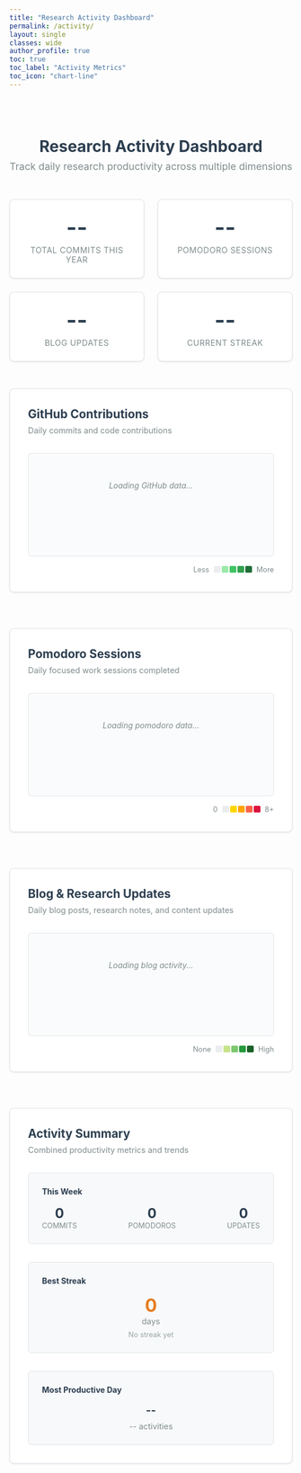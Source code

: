 ```yaml
---
title: "Research Activity Dashboard"
permalink: /activity/
layout: single
classes: wide
author_profile: true
toc: true
toc_label: "Activity Metrics"
toc_icon: "chart-line"
---
```


<div class="activity-dashboard">
  <div class="dashboard-header">
    <h1><i class="fas fa-chart-line"></i> Research Activity Dashboard</h1>
    <p class="dashboard-description">Track daily research productivity across multiple dimensions</p>
  </div>

  <div class="stats-overview">
    <div class="stat-card">
      <div class="stat-number" id="total-commits">--</div>
      <div class="stat-label">Total Commits This Year</div>
    </div>
    <div class="stat-card">
      <div class="stat-number" id="total-pomodoros">--</div>
      <div class="stat-label">Pomodoro Sessions</div>
    </div>
    <div class="stat-card">
      <div class="stat-number" id="total-posts">--</div>
      <div class="stat-label">Blog Updates</div>
    </div>
    <div class="stat-card">
      <div class="stat-number" id="current-streak">--</div>
      <div class="stat-label">Current Streak</div>
    </div>
  </div>

  <section class="tracker-section">
    <div class="section-header">
      <h3><i class="fab fa-github"></i> GitHub Contributions</h3>
      <div class="section-description">Daily commits and code contributions</div>
    </div>
    <div class="graph-container">
      <div id="github-graph" class="contribution-graph">
        <div class="loading">Loading GitHub data...</div>
      </div>
      <div class="graph-legend">
        <span class="legend-label">Less</span>
        <div class="legend-scale">
          <div class="legend-day level-0"></div>
          <div class="legend-day level-1"></div>
          <div class="legend-day level-2"></div>
          <div class="legend-day level-3"></div>
          <div class="legend-day level-4"></div>
        </div>
        <span class="legend-label">More</span>
      </div>
    </div>
  </section>

  <section class="tracker-section">
    <div class="section-header">
      <h3><i class="fas fa-clock"></i> Pomodoro Sessions</h3>
      <div class="section-description">Daily focused work sessions completed</div>
    </div>
    <div class="graph-container">
      <div id="pomodoro-graph" class="contribution-graph">
        <div class="loading">Loading pomodoro data...</div>
      </div>
      <div class="graph-legend">
        <span class="legend-label">0</span>
        <div class="legend-scale">
          <div class="legend-day pomodoro-level-0"></div>
          <div class="legend-day pomodoro-level-1"></div>
          <div class="legend-day pomodoro-level-2"></div>
          <div class="legend-day pomodoro-level-3"></div>
          <div class="legend-day pomodoro-level-4"></div>
        </div>
        <span class="legend-label">8+</span>
      </div>
    </div>
  </section>

  <section class="tracker-section">
    <div class="section-header">
      <h3><i class="fas fa-blog"></i> Blog & Research Updates</h3>
      <div class="section-description">Daily blog posts, research notes, and content updates</div>
    </div>
    <div class="graph-container">
      <div id="blog-graph" class="contribution-graph">
        <div class="loading">Loading blog activity...</div>
      </div>
      <div class="graph-legend">
        <span class="legend-label">None</span>
        <div class="legend-scale">
          <div class="legend-day blog-level-0"></div>
          <div class="legend-day blog-level-1"></div>
          <div class="legend-day blog-level-2"></div>
          <div class="legend-day blog-level-3"></div>
          <div class="legend-day blog-level-4"></div>
        </div>
        <span class="legend-label">High</span>
      </div>
    </div>
  </section>

  <section class="tracker-section">
    <div class="section-header">
      <h3><i class="fas fa-chart-bar"></i> Activity Summary</h3>
      <div class="section-description">Combined productivity metrics and trends</div>
    </div>
    <div class="summary-grid">
      <div class="summary-card">
        <h4>This Week</h4>
        <div class="week-stats" id="week-stats">
          <div class="week-stat">
            <span class="week-number" id="week-commits">0</span>
            <span class="week-label">Commits</span>
          </div>
          <div class="week-stat">
            <span class="week-number" id="week-pomodoros">0</span>
            <span class="week-label">Pomodoros</span>
          </div>
          <div class="week-stat">
            <span class="week-number" id="week-posts">0</span>
            <span class="week-label">Updates</span>
          </div>
        </div>
      </div>
      <div class="summary-card">
        <h4>Best Streak</h4>
        <div class="streak-info" id="best-streak">
          <div class="streak-number">0</div>
          <div class="streak-label">days</div>
          <div class="streak-period">No streak yet</div>
        </div>
      </div>
      <div class="summary-card">
        <h4>Most Productive Day</h4>
        <div class="productive-day" id="most-productive">
          <div class="day-name">--</div>
          <div class="day-stats">-- activities</div>
        </div>
      </div>
    </div>
  </section>
</div>

<!-- Tooltip for hover information -->
<div id="activity-tooltip" class="activity-tooltip" style="display: none;">
  <div class="tooltip-date"></div>
  <div class="tooltip-content"></div>
</div>

<style>
.activity-dashboard {
  max-width: 1200px;
  margin: 0 auto;
  padding: 2rem 0;
}

.dashboard-header {
  text-align: center;
  margin-bottom: 3rem;
}

.dashboard-header h1 {
  color: #2c3e50;
  margin-bottom: 0.5rem;
}

.dashboard-description {
  color: #7f8c8d;
  font-size: 1.1rem;
  margin: 0;
}

.stats-overview {
  display: grid;
  grid-template-columns: repeat(auto-fit, minmax(200px, 1fr));
  gap: 1.5rem;
  margin-bottom: 3rem;
}

.stat-card {
  background: #fff;
  border: 1px solid #e1e4e8;
  border-radius: 8px;
  padding: 1.5rem;
  text-align: center;
  box-shadow: 0 1px 3px rgba(0,0,0,0.1);
}

.stat-number {
  font-size: 2.5rem;
  font-weight: bold;
  color: #2c3e50;
  margin-bottom: 0.5rem;
}

.stat-label {
  color: #7f8c8d;
  font-size: 0.9rem;
  text-transform: uppercase;
  letter-spacing: 0.5px;
}

.tracker-section {
  margin-bottom: 4rem;
  background: #fff;
  border: 1px solid #e1e4e8;
  border-radius: 8px;
  padding: 2rem;
  box-shadow: 0 1px 3px rgba(0,0,0,0.1);
}

.section-header {
  margin-bottom: 2rem;
}

.section-header h3 {
  margin: 0 0 0.5rem 0;
  color: #2c3e50;
  font-size: 1.3rem;
}

.section-description {
  color: #7f8c8d;
  font-size: 0.9rem;
}

.graph-container {
  position: relative;
}

.contribution-graph {
  background: #fafbfc;
  border: 1px solid #e1e4e8;
  border-radius: 6px;
  padding: 1rem;
  min-height: 150px;
  position: relative;
  overflow-x: auto;
}

.loading {
  text-align: center;
  color: #7f8c8d;
  padding: 2rem;
  font-style: italic;
}

.graph-legend {
  display: flex;
  align-items: center;
  justify-content: flex-end;
  margin-top: 1rem;
  gap: 0.5rem;
}

.legend-label {
  font-size: 0.8rem;
  color: #7f8c8d;
}

.legend-scale {
  display: flex;
  gap: 2px;
}

.legend-day {
  width: 12px;
  height: 12px;
  border-radius: 2px;
}

/* GitHub-style color scheme */
.level-0 { background-color: #ebedf0; }
.level-1 { background-color: #9be9a8; }
.level-2 { background-color: #40c463; }
.level-3 { background-color: #30a14e; }
.level-4 { background-color: #216e39; }

/* Pomodoro color scheme */
.pomodoro-level-0 { background-color: #ebedf0; }
.pomodoro-level-1 { background-color: #ffd700; }
.pomodoro-level-2 { background-color: #ffa500; }
.pomodoro-level-3 { background-color: #ff6347; }
.pomodoro-level-4 { background-color: #dc143c; }

/* Blog activity color scheme */
.blog-level-0 { background-color: #ebedf0; }
.blog-level-1 { background-color: #c6e48b; }
.blog-level-2 { background-color: #7bc96f; }
.blog-level-3 { background-color: #239a3b; }
.blog-level-4 { background-color: #196127; }

.summary-grid {
  display: grid;
  grid-template-columns: repeat(auto-fit, minmax(250px, 1fr));
  gap: 2rem;
}

.summary-card {
  background: #f8f9fa;
  border: 1px solid #e1e4e8;
  border-radius: 6px;
  padding: 1.5rem;
}

.summary-card h4 {
  margin: 0 0 1rem 0;
  color: #2c3e50;
}

.week-stats {
  display: flex;
  justify-content: space-between;
}

.week-stat {
  text-align: center;
}

.week-number {
  display: block;
  font-size: 1.5rem;
  font-weight: bold;
  color: #2c3e50;
}

.week-label {
  font-size: 0.8rem;
  color: #7f8c8d;
  text-transform: uppercase;
}

.streak-info {
  text-align: center;
}

.streak-number {
  font-size: 2rem;
  font-weight: bold;
  color: #e67e22;
}

.streak-label {
  color: #7f8c8d;
  font-size: 0.9rem;
}

.streak-period {
  color: #95a5a6;
  font-size: 0.8rem;
  margin-top: 0.5rem;
}

.productive-day {
  text-align: center;
}

.day-name {
  font-size: 1.2rem;
  font-weight: bold;
  color: #2c3e50;
}

.day-stats {
  color: #7f8c8d;
  font-size: 0.9rem;
  margin-top: 0.5rem;
}

.activity-tooltip {
  position: absolute;
  background: #2c3e50;
  color: white;
  padding: 0.5rem 0.75rem;
  border-radius: 4px;
  font-size: 0.8rem;
  z-index: 1000;
  pointer-events: none;
  box-shadow: 0 2px 8px rgba(0,0,0,0.2);
}

.tooltip-date {
  font-weight: bold;
  margin-bottom: 0.25rem;
}

.tooltip-content {
  font-size: 0.75rem;
  opacity: 0.9;
}

@media (max-width: 768px) {
  .activity-dashboard {
    padding: 1rem;
  }
  
  .stats-overview {
    grid-template-columns: repeat(2, 1fr);
    gap: 1rem;
  }
  
  .tracker-section {
    padding: 1rem;
  }
  
  .contribution-graph {
    overflow-x: scroll;
  }
  
  .summary-grid {
    grid-template-columns: 1fr;
    gap: 1rem;
  }
}
</style>

<script src="{{ '/assets/js/activity-dashboard.js' | relative_url }}"></script>